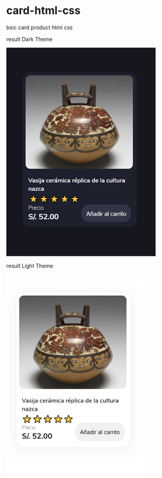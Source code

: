 # card-html-css
bsic card product html css

result Dark Theme

![Image text](https://github.com/Axxr/card-html-css/blob/main/result/darktheme.png)


result Light Theme

![Image text](https://github.com/Axxr/card-html-css/blob/main/result/lighttheme.png)

